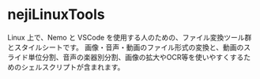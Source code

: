 # nejiLinuxTools
Linux 上で、Nemo と VSCode を使用する人のための、ファイル変換ツール群とスタイルシートです。
画像・音声・動画のファイル形式の変換と、動画のスライド単位分割、音声の楽器別分割、画像の拡大やOCR等を使いやすくするためのシェルスクリプトが含まれます。
